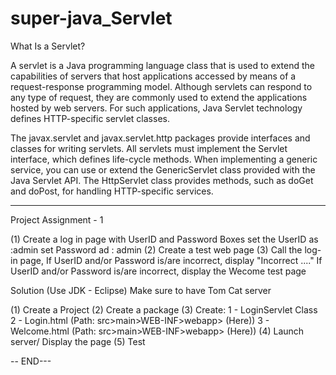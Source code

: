 # super-java_Servlet

What Is a Servlet?

A servlet is a Java programming language class that is used to extend the capabilities of servers that host applications accessed by means of a request-response programming model. Although servlets can respond to any type of request, they are commonly used to extend the applications hosted by web servers. For such applications, Java Servlet technology defines HTTP-specific servlet classes.

The javax.servlet and javax.servlet.http packages provide interfaces and classes for writing servlets. All servlets must implement the Servlet interface, which defines life-cycle methods. When implementing a generic service, you can use or extend the GenericServlet class provided with the Java Servlet API. The HttpServlet class provides methods, such as doGet and doPost, for handling HTTP-specific services.

***************************

Project Assignment - 1

(1) Create a log in page with UserID and Password Boxes
    set the UserID as :admin
    set Password ad : admin
(2) Create a test web page
(3) Call the log-in page, 
    If UserID and/or Password is/are incorrect, display "Incorrect ...."
    If UserID and/or Password is/are incorrect, display the Wecome test page

>>>>>>>>>>>>>>>

Solution (Use JDK - Eclipse)
Make sure to have Tom Cat server

(1) Create a Project
(2) Create a package
(3) Create:
    1 - LoginServlet Class
    2 - Login.html (Path: src>main>WEB-INF>webapp> (Here))
    3 - Welcome.html (Path: src>main>WEB-INF>webapp> (Here))
(4) Launch server/ Display the page
(5) Test

-- END---
